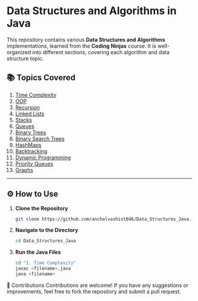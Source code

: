 # Data Structures and Algorithms in Java

This repository contains various **Data Structures and Algorithms** implementations, learned from the **Coding Ninjas** course. It is well-organized into different sections, covering each algorithm and data structure topic.

## 📚 Topics Covered

1. [Time Complexity](./1.%20Time%20Complexity)
2. [OOP](./2.%20OOPS)
3. [Recursion](./3.%20Recursive)
4. [Linked Lists](./4.%20LinkedLists)
5. [Stacks](./5.%20Stacks)
6. [Queues](./6.%20Queues)
7. [Binary Trees](./7.%20Binary%20Tress)
8. [Binary Search Trees](./8.%20BST)
9. [HashMaps](./9.%20HashMaps)
10. [Backtracking](./10.%20Backtracking)
11. [Dynamic Programming](./11.%20Dynamic%20Programming)
12. [Priority Queues](./12.%20Priority%20Queues)
13. [Graphs](./13.%20Graphs)

---

## ⚙️ How to Use

1. **Clone the Repository**
   ```bash
   git clone https://github.com/anchalvashist046/Data_Structures_Java.git
2. **Navigate to the Directory**
    ```bash
    cd Data_Structures_Java
3. **Run the Java Files**
   ```bash
   cd "1. Time Complexity"
   javac <filename>.java
   java <filename>

🤝 Contributions
Contributions are welcome! If you have any suggestions or improvements, feel free to fork the repository and submit a pull request.

